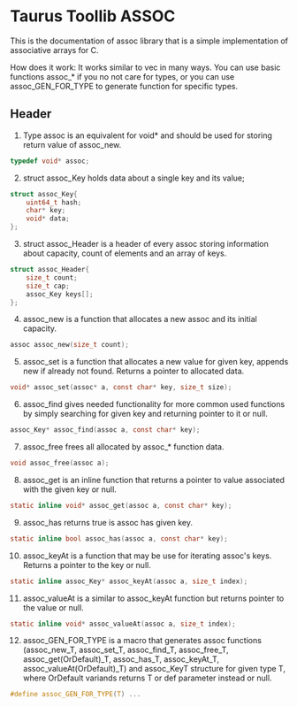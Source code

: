 # Taurus Toollib ASSOC

This is the documentation of assoc library that is a simple implementation of associative arrays for C.

How does it work:
 It works similar to vec in many ways. You can use basic functions assoc_* if you no not care for types,
or you can use assoc_GEN_FOR_TYPE to generate function for specific types.

## Header

 1. Type assoc is an equivalent for void* and should be used for storing return value of assoc_new.

``` C
typedef void* assoc;
```

 2. struct assoc_Key holds data about a single key and its value;

``` C
struct assoc_Key{
	uint64_t hash;
	char* key;
	void* data;
};
```

 3. struct assoc_Header is a header of every assoc storing information about capacity, count of elements and an array of keys.

``` C
struct assoc_Header{
	size_t count;
	size_t cap;
	assoc_Key keys[];
};
```

 4. assoc_new is a function that allocates a new assoc and its initial capacity.

``` C
assoc assoc_new(size_t count);
```

 5. assoc_set is a function that allocates a new value for given key, appends new if already not found. Returns a pointer to allocated data.

``` C
void* assoc_set(assoc* a, const char* key, size_t size);
```

 6. assoc_find gives needed functionality for more common used functions by simply searching for given key and returning pointer to it or null.

``` C
assoc_Key* assoc_find(assoc a, const char* key);
```

 7. assoc_free frees all allocated by assoc_* function data.

``` C
void assoc_free(assoc a);
```

 8. assoc_get is an inline function that returns a pointer to value associated with the given key or null.

``` C
static inline void* assoc_get(assoc a, const char* key);
```

 9. assoc_has returns true is assoc has given key.

``` C
static inline bool assoc_has(assoc a, const char* key);
```

 10. assoc_keyAt is a function that may be use for iterating assoc's keys. Returns a pointer to the key or null.

``` C
static inline assoc_Key* assoc_keyAt(assoc a, size_t index);
```

 11. assoc_valueAt is a similar to assoc_keyAt function but returns pointer to the value or null.

``` C
static inline void* assoc_valueAt(assoc a, size_t index);
```

 12. assoc_GEN_FOR_TYPE is a macro that generates assoc functions (assoc_new_T, assoc_set_T, assoc_find_T, assoc_free_T, assoc_get(OrDefault)_T, assoc_has_T, assoc_keyAt_T, assoc_valueAt(OrDefault)_T) and assoc_KeyT structure for given type T, where OrDefault variands returns T or def parameter instead or null.

``` C
#define assoc_GEN_FOR_TYPE(T) ...
```
